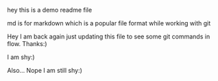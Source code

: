 hey this is a demo readme file

md is for markdown which is a popular file format while working with git

Hey I am back again just updating this file to see some git commands in flow. Thanks:)

I am shy:)

Also... Nope I am still shy:)